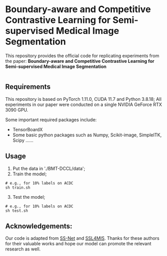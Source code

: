# Boundary-aware and Competitive Contrastive Learning for Semi-supervised Medical Image Segmentation

This repository provides the official code for replicating experiments from the paper: **Boundary-aware and Competitive Contrastive Learning for Semi-supervised Medical Image Segmentation**

![]()
## Requirements
This repository is based on PyTorch 1.11.0, CUDA 11.7 and Python 3.8.18; All experiments in our paper were conducted on a single NVIDIA GeForce RTX 3090 GPU.

Some important required packages include:
- TensorBoardX
- Some basic python packages such as Numpy, Scikit-image, SimpleITK, Scipy ......

## Usage
1. Put the data in './BMT-DCCL/data';
2. Train the model;

```
# e.g., for 10% labels on ACDC
sh train.sh
```
3. Test the model;
```
# e.g., for 10% labels on ACDC
sh test.sh
```
## Acknowledgements:
Our code is adapted from [SS-Net](https://github.com/ycwu1997/SS-Net) and [SSL4MIS](https://github.com/HiLab-git/SSL4MIS). Thanks for these authors for their valuable works and hope our model can promote the relevant research as well.

